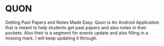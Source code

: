 # QUON
Getting Past Papers and Notes Made Easy.
Quon is An Android Application that is meant to help students get past papers and also
notes in their pockets. Also their is a segment for events update and also filling in a missing mark.
I will keep updating it through.
